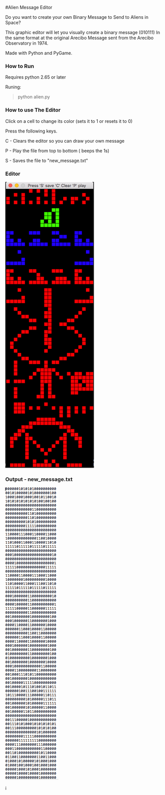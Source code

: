 #Alien Message Editor



Do you want to create your own Binary Message to Send to Aliens in Space?

This graphic  editor will let you visually create a  binary message (010111) 
In the same format at the original  Arecibo Message sent from the Arecibo Observatory in 1974. 

Made with Python and PyGame. 



### How to Run

Requires python 2.65 or later

Runing:  

>  python alien.py 



### How to use The Editor

Click on a cell to change its color (sets it to 1 or resets it to 0) 

Press the following keys. 



C - Clears the editor so you can draw your own message

P - Play the file from top to bottom  ( beeps the 1s)

S - Saves the file to  "new_message.txt" 





### Editor





![Editor](editor.png)


### Output - new_message.txt

![Output](output.png)  


i
